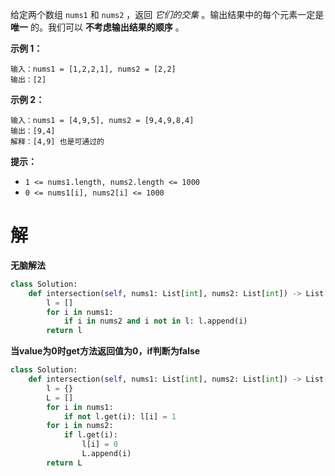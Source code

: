给定两个数组 `nums1` 和 `nums2` ，返回 *它们的交集* 。输出结果中的每个元素一定是 **唯一** 的。我们可以 **不考虑输出结果的顺序** 。

 

**示例 1：**

```
输入：nums1 = [1,2,2,1], nums2 = [2,2]
输出：[2]
```

**示例 2：**

```
输入：nums1 = [4,9,5], nums2 = [9,4,9,8,4]
输出：[9,4]
解释：[4,9] 也是可通过的
```

 

**提示：**

- `1 <= nums1.length, nums2.length <= 1000`
- `0 <= nums1[i], nums2[i] <= 1000`

# 解

**无脑解法**

```python
class Solution:
    def intersection(self, nums1: List[int], nums2: List[int]) -> List[int]:
        l = []
        for i in nums1:
            if i in nums2 and i not in l: l.append(i)
        return l
```

**当value为0时get方法返回值为0，if判断为false**

```python
class Solution:
    def intersection(self, nums1: List[int], nums2: List[int]) -> List[int]:
        l = {}
        L = []
        for i in nums1:
            if not l.get(i): l[i] = 1
        for i in nums2:
            if l.get(i): 
                l[i] = 0
                L.append(i)
        return L
        
```

